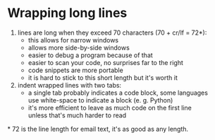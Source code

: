 # Wrapping long lines

1. lines are long when they exceed 70 characters (70 + cr/lf = 72*):
	- this allows for narrow windows
	- allows more side-by-side windows
	- easier to debug a program because of that
	- easier to scan your code, no surprises far to the right
	- code snippets are more portable
	- it is hard to stick to this short length but it's worth it
2. indent wrapped lines with two tabs:
	- a single tab probably indicates a code block, some languages  
	  use white-space to indicate a block (e. g. Python)
	- it's more efficient to leave as much code on the first line  
	  unless that's much harder to read

\* 72 is the line length for email text, it's as good as any length.
